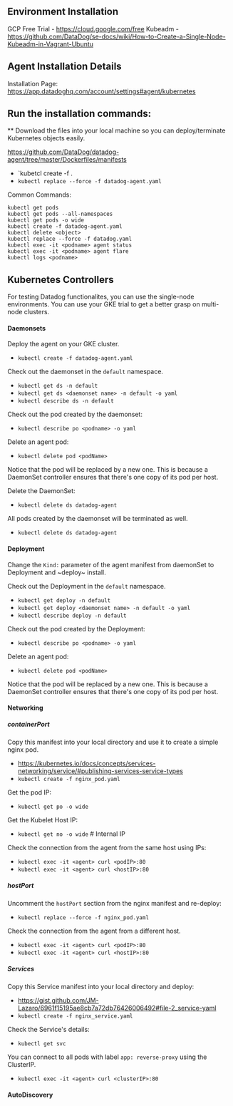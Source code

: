 
## Environment Installation

GCP Free Trial - https://cloud.google.com/free
Kubeadm - https://github.com/DataDog/se-docs/wiki/How-to-Create-a-Single-Node-Kubeadm-in-Vagrant-Ubuntu

## Agent Installation Details

Installation Page: https://app.datadoghq.com/account/settings#agent/kubernetes

## Run the installation commands:

** Download the files into your local machine so you can deploy/terminate Kubernetes objects easily.

https://github.com/DataDog/datadog-agent/tree/master/Dockerfiles/manifests

* `kubetcl create -f .
* `kubectl replace --force -f datadog-agent.yaml`


Common Commands:

```
kubectl get pods
kubectl get pods --all-namespaces
kubectl get pods -o wide
kubectl create -f datadog-agent.yaml
kubectl delete <object>
kubectl replace --force -f datadog.yaml
kubectl exec -it <podname> agent status
kubectl exec -it <podname> agent flare
kubectl logs <podname>
```

## Kubernetes Controllers

For testing Datadog functionalites, you can use the single-node environments. You can use your GKE trial to get a better grasp on multi-node clusters. 

#### Daemonsets

Deploy the agent on your GKE cluster.

* `kubectl create -f datadog-agent.yaml`

Check out the daemonset in the `default` namespace.

* `kubectl get ds -n default`
* `kubectl get ds <daemonset name> -n default -o yaml`
* `kubectl describe ds -n default`

Check out the pod created by the daemonset:

* `kubectl describe po <podname> -o yaml`

Delete an agent pod:

* `kubectl delete pod <podName>`

Notice that the pod will be replaced by a new one. This is because a DaemonSet controller ensures that there's one copy of its pod per host.

Delete the DaemonSet:

* `kubectl delete ds datadog-agent`

All pods created by the daemonset will be terminated as well.

* `kubectl delete ds datadog-agent`

#### Deployment

Change the `Kind:` parameter of the agent manifest from daemonSet to Deployment and ~deploy~ install.

Check out the Deployment in the `default` namespace.

* `kubectl get deploy -n default`
* `kubectl get deploy <daemonset name> -n default -o yaml`
* `kubectl describe deploy -n default`

Check out the pod created by the Deployment:

* `kubectl describe po <podname> -o yaml`

Delete an agent pod:

* `kubectl delete pod <podName>`

Notice that the pod will be replaced by a new one. This is because a DaemonSet controller ensures that there's one copy of its pod per host.

#### Networking


##### containerPort

Copy this manifest into your local directory and use it to create a simple nginx pod. 

* https://kubernetes.io/docs/concepts/services-networking/service/#publishing-services-service-types
* `kubectl create -f nginx_pod.yaml`

Get the pod IP:

* `kubectl get po -o wide`

 Get the Kubelet Host IP:
 
* `kubectl get no -o wide` # Internal IP

Check the connection from the agent from the same host using IPs:

* `kubectl exec -it <agent> curl <podIP>:80`
* `kubectl exec -it <agent> curl <hostIP>:80`


##### hostPort

Uncomment the `hostPort` section from the nginx manifest and re-deploy:

* `kubectl replace --force -f nginx_pod.yaml`

Check the connection from the agent from a different host.

* `kubectl exec -it <agent> curl <podIP>:80`
* `kubectl exec -it <agent> curl <hostIP>:80`

##### Services

Copy this Service manifest into your local directory and deploy:

* https://gist.github.com/JM-Lazaro/6961f15195ae8cb7a72db76426006492#file-2_service-yaml
* `kubectl create -f nginx_service.yaml`

Check the Service's details:

* `kubectl get svc`

You can connect to all pods with label `app: reverse-proxy` using the ClusterIP.

* `kubectl exec -it <agent> curl <clusterIP>:80`

#### AutoDiscovery


